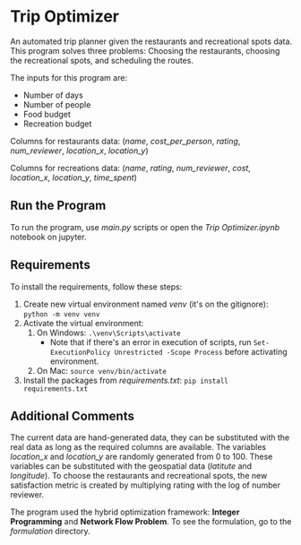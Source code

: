 # Trip Optimizer

An automated trip planner given the restaurants and recreational spots data. This program solves three problems: Choosing the restaurants, choosing the recreational spots, and scheduling the routes.

The inputs for this program are:
 * Number of days
 * Number of people
 * Food budget
 * Recreation budget

Columns for restaurants data: (*name*, *cost_per_person*, *rating*, *num_reviewer*, *location_x*, *location_y*)

Columns for recreations data: (*name*, *rating*, *num_reviewer*, *cost*, *location_x*, *location_y*, *time_spent*)

## Run the Program
To run the program, use *main.py* scripts or open the *Trip Optimizer.ipynb* notebook on jupyter.

## Requirements
To install the requirements, follow these steps:
1. Create new virtual environment named *venv* (it's on the gitignore): `python -m venv venv`
2. Activate the virtual environment:
    1. On Windows: `.\venv\Scripts\activate`
        * Note that if there's an error in execution of scripts, run `Set-ExecutionPolicy Unrestricted -Scope Process` before activating environment.
    2. On Mac: `source venv/bin/activate`
3. Install the packages from *requirements.txt*: `pip install requirements.txt`

## Additional Comments
The current data are hand-generated data, they can be substituted with the real data as long as the required columns are available. The variables *location_x* and *location_y* are  randomly generated from 0 to 100. These variables can be substituted with the geospatial data (*latitute* and *longitude*). To choose the restaurants and recreational spots, the new satisfaction metric is created by multiplying rating with the log of number reviewer. 

The program used the hybrid optimization framework: **Integer Programming** and **Network Flow Problem**. To see the formulation, go to the *formulation* directory. 
